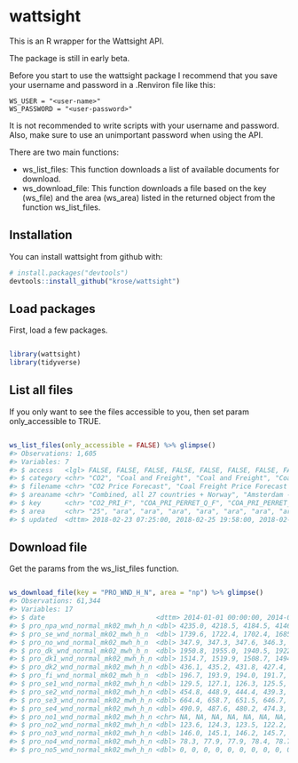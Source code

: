 
<!-- README.md is generated from README.Rmd. Please edit that file -->
wattsight
=========

This is an R wrapper for the Wattsight API.

The package is still in early beta.

Before you start to use the wattsight package I recommend that you save your username and password in a .Renviron file like this:


    WS_USER = "<user-name>"
    WS_PASSWORD = "<user-password>"

It is not recommended to write scripts with your username and password. Also, make sure to use an unimportant password when using the API.

There are two main functions:

-   ws\_list\_files: This function downloads a list of available documents for download.
-   ws\_download\_file: This function downloads a file based on the key (ws\_file) and the area (ws\_area) listed in the returned object from the function ws\_list\_files.

Installation
------------

You can install wattsight from github with:

``` r
# install.packages("devtools")
devtools::install_github("krose/wattsight")
```

Load packages
-------------

First, load a few packages.

``` r

library(wattsight)
library(tidyverse)
```

List all files
--------------

If you only want to see the files accessible to you, then set param only\_accessible to TRUE.

``` r

ws_list_files(only_accessible = FALSE) %>% glimpse()
#> Observations: 1,605
#> Variables: 7
#> $ access   <lgl> FALSE, FALSE, FALSE, FALSE, FALSE, FALSE, FALSE, FALS...
#> $ category <chr> "CO2", "Coal and Freight", "Coal and Freight", "Coal ...
#> $ filename <chr> "CO2 Price Forecast", "Coal Freight Price Forecast Pe...
#> $ areaname <chr> "Combined, all 27 countries + Norway", "Amsterdam - R...
#> $ key      <chr> "CO2_PRI_F", "COA_PRI_PERRET_Q_F", "COA_PRI_PERRET_Y_...
#> $ area     <chr> "25", "ara", "ara", "ara", "ara", "ara", "ara", "ara"...
#> $ updated  <dttm> 2018-02-23 07:25:00, 2018-02-25 19:58:00, 2018-02-25...
```

Download file
-------------

Get the params from the ws\_list\_files function.

``` r

ws_download_file(key = "PRO_WND_H_N", area = "np") %>% glimpse()
#> Observations: 61,344
#> Variables: 17
#> $ date                            <dttm> 2014-01-01 00:00:00, 2014-01-...
#> $ pro_npa_wnd_normal_mk02_mwh_h_n <dbl> 4235.0, 4218.5, 4184.5, 4146.0...
#> $ pro_se_wnd_normal_mk02_mwh_h_n  <dbl> 1739.6, 1722.4, 1702.4, 1685.8...
#> $ pro_no_wnd_normal_mk02_mwh_h_n  <dbl> 347.9, 347.3, 347.6, 346.3, 34...
#> $ pro_dk_wnd_normal_mk02_mwh_h_n  <dbl> 1950.8, 1955.0, 1940.5, 1922.2...
#> $ pro_dk1_wnd_normal_mk02_mwh_h_n <dbl> 1514.7, 1519.9, 1508.7, 1494.8...
#> $ pro_dk2_wnd_normal_mk02_mwh_h_n <dbl> 436.1, 435.2, 431.8, 427.4, 42...
#> $ pro_fi_wnd_normal_mk02_mwh_h_n  <dbl> 196.7, 193.9, 194.0, 191.7, 18...
#> $ pro_se1_wnd_normal_mk02_mwh_h_n <dbl> 129.5, 127.1, 126.3, 125.5, 12...
#> $ pro_se2_wnd_normal_mk02_mwh_h_n <dbl> 454.8, 448.9, 444.4, 439.3, 43...
#> $ pro_se3_wnd_normal_mk02_mwh_h_n <dbl> 664.4, 658.7, 651.5, 646.7, 64...
#> $ pro_se4_wnd_normal_mk02_mwh_h_n <dbl> 490.9, 487.6, 480.2, 474.3, 46...
#> $ pro_no1_wnd_normal_mk02_mwh_h_n <chr> NA, NA, NA, NA, NA, NA, NA, NA...
#> $ pro_no2_wnd_normal_mk02_mwh_h_n <dbl> 123.6, 124.3, 123.5, 122.2, 12...
#> $ pro_no3_wnd_normal_mk02_mwh_h_n <dbl> 146.0, 145.1, 146.2, 145.7, 14...
#> $ pro_no4_wnd_normal_mk02_mwh_h_n <dbl> 78.3, 77.9, 77.9, 78.4, 78.7, ...
#> $ pro_no5_wnd_normal_mk02_mwh_h_n <dbl> 0, 0, 0, 0, 0, 0, 0, 0, 0, 0, ...
```
